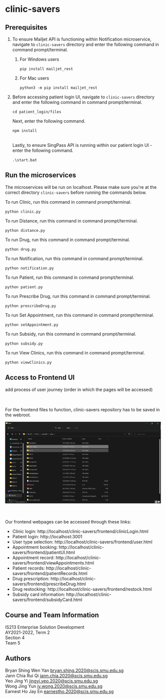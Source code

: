 # clinic-savers

## Prerequisites ##

1. To ensure Mailjet API is functioning within Notification microservice, navigate to ```clinic-savers``` directory and enter the following command in command prompt/terminal.

    1. For Windows users

       ```
       pip install mailjet_rest
       ```
    
    2. For Mac users

       ```
       python3 -m pip install mailjet_rest
       ```

2. Before accessing patient login UI, navigate to ```clinic-savers``` directory and enter the following command in command prompt/terminal.

   ```
   cd patient_login/files
   ```

   Next, enter the following command.

   ```
   npm install
   ```

   <br>
   Lastly, to ensure SingPass API is running within our patient login UI - enter the following command.

   ```
   .\start.bat
   ```

## Run the microservices ##

The microservices will be run on localhost. Please make sure you're at the correct directory ```clinic-savers``` before running the commands below.

To run Clinic, run this command in command prompt/terminal.
```
python clinic.py
```

To run Distance, run this command in command prompt/terminal.
```
python distance.py
```

To run Drug, run this command in command prompt/terminal.
```
python drug.py
```

To run Notification, run this command in command prompt/terminal.
```
python notification.py
```

To run Patient, run this command in command prompt/terminal.
```
python patient.py
```

To run Prescribe Drug, run this command in command prompt/terminal.
```
python prescribeDrug.py
```

To run Set Appointment, run this command in command prompt/terminal.
```
python setAppointment.py
```

To run Subsidy, run this command in command prompt/terminal.
```
python subsidy.py
```

To run View Clinics, run this command in command prompt/terminal.
```
python viewClinics.py
```

## Access to Frontend UI ##
add process of user journey (order in which the pages will be accessed)

<br><br>
For the frontend files to function, clinic-savers repository has to be saved in the webroot.

![Location of clinic-savers](clinicsaversloc.jpg)

<br><br>
Our frontend webpages can be accessed through these links:

* Clinic login: http://localhost/clinic-savers/frontend/clinicLogin.html
* Patient login: http://localhost:3001
* User type selection: http://localhost/clinic-savers/frontend/user.html
* Appointment booking: http://localhost/clinic-savers/frontend/patientUI.html
* Appointment record: http://localhost/clinic-savers/frontend/viewAppointments.html
* Patient records: http://localhost/clinic-savers/frontend/patientRecords.html
* Drug prescription: http://localhost/clinic-savers/frontend/prescribeDrug.html
* Drug restocking: http://localhost/clinic-savers/frontend/restock.html
* Subsidy card information: http://localhost/clinic-savers/frontend/subsidyCard.html

## Course and Team Information ##

IS213 Enterprise Solution Development<br>
AY2021-2022, Term 2<br>
Section 4<br>
Team 5

## Authors ##

Bryan Shing Wen Yan bryan.shing.2020@scis.smu.edu.sg<br>
Jann Chia Rui Qi jann.chia.2020@scis.smu.edu.sg<br>
Yeo Jing Yi jingyi.yeo.2020@scis.smu.edu.sg<br>
Wong Jing Yun jy.wong.2020@scis.smu.edu.sg<br>
Earnest Ho Jay En earnestho.2020@scis.smu.edu.sg